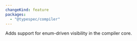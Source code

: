 ```yaml
---
changeKind: feature
packages:
  - "@typespec/compiler"
---
```


Adds support for enum-driven visibility in the compiler core.

